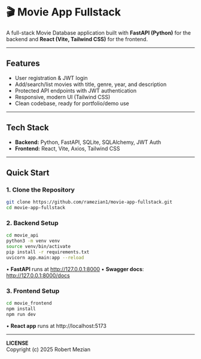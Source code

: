 # 🎬 Movie App Fullstack

A full-stack Movie Database application built with **FastAPI (Python)** for the backend and **React (Vite, Tailwind CSS)** for the frontend.

---

## Features
- User registration & JWT login
- Add/search/list movies with title, genre, year, and description
- Protected API endpoints with JWT authentication
- Responsive, modern UI (Tailwind CSS)
- Clean codebase, ready for portfolio/demo use

---

## Tech Stack
- **Backend:** Python, FastAPI, SQLite, SQLAlchemy, JWT Auth
- **Frontend:** React, Vite, Axios, Tailwind CSS

---

## Quick Start

### 1. **Clone the Repository**

```bash
git clone https://github.com/ramezian1/movie-app-fullstack.git
cd movie-app-fullstack
```

### 2. **Backend Setup** 
```bash
cd movie_api
python3 -m venv venv
source venv/bin/activate
pip install -r requirements.txt
uvicorn app.main:app --reload
```
•	**FastAPI** runs at http://127.0.0.1:8000
•	**Swagger docs**: http://127.0.0.1:8000/docs

### 	3.	**Frontend Setup**
```bash
cd movie_frontend
npm install
npm run dev
```
•	**React app** runs at http://localhost:5173

---

**LICENSE**  
Copyright (c) 2025 Robert Mezian
